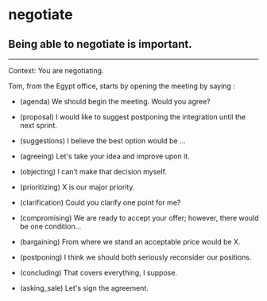 # negotiate
## Being able to negotiate is important.



---
Context: You are negotiating.

        
Tom, from the Egypt office, starts by opening the meeting by saying :

- (agenda) We should begin the meeting. Would you agree? 

- (proposal) I would like to suggest postponing the integration until the next sprint. 
 
- (suggestions) I believe the best option would be … 

- (agreeing) Let's take your idea and improve upon it. 

- (objecting) I can’t make that decision myself. 

- (prioritizing) X is our major priority. 

- (clarification) Could you clarify one point for me? 

- (compromising) We are ready to accept your offer; however, there would be one condition… 

- (bargaining) From where we stand an acceptable price would be X. 

- (postponing) I think we should both seriously reconsider our positions. 

- (concluding) That covers everything, I suppose. 

- (asking_sale) Let's sign the agreement. 

